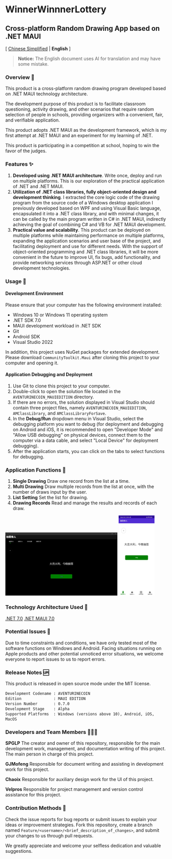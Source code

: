 # WinnerWinnnerLottery
## Cross-platform Random Drawing App based on .NET MAUI


[ [Chinese Simplified](README.md) | **English** ]

> **Notice:** The English document uses AI for translation and may have some mistake.

### Overview 🍗
This product is a cross-platform random drawing program developed based on .NET MAUI technology architecture.

The development purpose of this product is to facilitate classroom questioning, activity drawing, and other scenarios that require random selection of people in schools, providing organizers with a convenient, fair, and verifiable application.

This product adopts .NET MAUI as the development framework, which is my first attempt at .NET MAUI and an experiment for my learning of .NET.

This product is participating in a competition at school, hoping to win the favor of the judges.

### Features ✨
1. **Developed using .NET MAUI architecture**. Write once, deploy and run on multiple platforms. This is our exploration of the practical application of .NET and .NET MAUI.
2. **Utilization of .NET class libraries, fully object-oriented design and development thinking**. I extracted the core logic code of the drawing program from the source code of a Windows desktop application I previously developed based on WPF and using Visual Basic language, encapsulated it into a .NET class library, and with minimal changes, it can be called by the main program written in C# in .NET MAUI, indirectly achieving the goal of combining C# and VB for .NET MAUI development.
3. **Practical value and scalability**. This product can be deployed on multiple platforms while maintaining performance on multiple platforms, expanding the application scenarios and user base of the project, and facilitating deployment and use for different needs. With the support of object-oriented programming and .NET class libraries, it will be more convenient in the future to improve UI, fix bugs, add functionality, and provide networking services through ASP.NET or other cloud development technologies.

### Usage 🚗
#### Development Environment
Please ensure that your computer has the following environment installed:

- Windows 10 or Windows 11 operating system
- .NET SDK 7.0
- MAUI development workload in .NET SDK
- Git
- Android SDK
- Visual Studio 2022
        
In addition, this project uses NuGet packages for extended development. Please download `CommunityToolkit.Maui` after cloning this project to your computer and opening it.
    
#### Application Debugging and Deployment
1. Use Git to clone this project to your computer.
2. Double-click to open the solution file located in the `AVENTURINECOIN_MAUIEDITION` directory.
3. If there are no errors, the solution displayed in Visual Studio should contain three project files, namely `AVENTURINECOIN_MAUIEDITION`, `AMClassLibrary`, and `AMClassLibraryForSave`.
4. In the **Debug/Run** dropdown menu in Visual Studio, select the debugging platform you want to debug (for deployment and debugging on Android and iOS, it is recommended to open "Developer Mode" and "Allow USB debugging" on physical devices, connect them to the computer via a data cable, and select "Local Device" for deployment debugging).
5. After the application starts, you can click on the tabs to select functions for debugging.
    
### Application Functions 🏸
1. **Single Drawing**
Draw one record from the list at a time.
2. **Multi Drawing**
Draw multiple records from the list at once, with the number of draws input by the user.
3. **List Setting**
Set the list for drawing.
4. **Drawing Records**
Read and manage the results and records of each draw.

<img src="Windows-Prev.jpg" width="350">
<img src="Android-Prev.jpg" height="250">

### Technology Architecture Used 🧰
[.NET 7.0](https://dotnet.microsoft.com)
[.NET MAUI 7.0](https://learn.microsoft.com/zh-cn/dotnet/maui/?view=net-maui-7.0&WT.mc_id=dotnet-35129-website)
    
### Potential Issues 📌
Due to time constraints and conditions, we have only tested most of the software functions on Windows and Android. Facing situations running on Apple products and other potential unnoticed error situations, we welcome everyone to report issues to us to report errors.
    
### Release Notes 🆙
This product is released in open source mode under the MIT license.
    
    Development Codename : AVENTURINECOIN
    Edition              : MAUI EDITION
    Version Number       : 0.7.0
    Development Stage    : Alpha
    Supported Platforms  : Windows (versions above 10), Android, iOS, MacOS
    
### Developers and Team Members 🧑🏼‍💻
**SPGLP**
The creator and owner of this repository, responsible for the main development work, management, and documentation writing of this project. The main person in charge of this project.
    
**GJMofeng**
Responsible for document writing and assisting in development work for this project.
    
**Chaoix**
Responsible for auxiliary design work for the UI of this project.

**Velpros**
Responsible for project management and version control assistance for this project.
    
### Contribution Methods 💫
Check the issue reports for bug reports or submit issues to explain your ideas or improvement strategies. Fork this repository, create a branch named `Feature/<username>/<brief_description_of_changes>`, and submit your changes to us through pull requests.
    
We greatly appreciate and welcome your selfless dedication and valuable suggestions.
